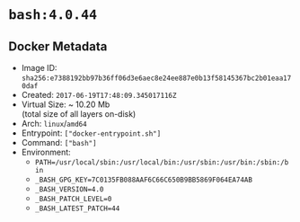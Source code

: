 # `bash:4.0.44`

## Docker Metadata

- Image ID: `sha256:e7388192bb97b36ff06d3e6aec8e24ee887e0b13f58145367bc2b01eaa170daf`
- Created: `2017-06-19T17:48:09.345017116Z`
- Virtual Size: ~ 10.20 Mb  
  (total size of all layers on-disk)
- Arch: `linux`/`amd64`
- Entrypoint: `["docker-entrypoint.sh"]`
- Command: `["bash"]`
- Environment:
  - `PATH=/usr/local/sbin:/usr/local/bin:/usr/sbin:/usr/bin:/sbin:/bin`
  - `_BASH_GPG_KEY=7C0135FB088AAF6C66C650B9BB5869F064EA74AB`
  - `_BASH_VERSION=4.0`
  - `_BASH_PATCH_LEVEL=0`
  - `_BASH_LATEST_PATCH=44`
